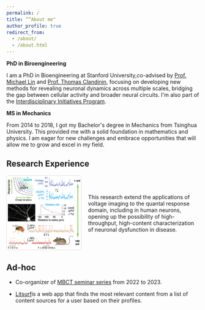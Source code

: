 ```yaml
---
permalink: /
title: “”About me"
author_profile: true
redirect_from: 
  - /about/
  - /about.html
---
```


**PhD in Biroengineering**

I am a PhD in Bioengineering at Stanford University,co-advised by [Prof. Michael Lin](https://linlab.stanford.edu/) and [Prof. Thomas Clandinin](https://flyvisionlab.weebly.com/), focusing on developing new methods for revealing neuronal dynamics across multiple scales, bridging the gap between cellular activity and broader neural circuits. I'm also part of the [Interdisciplinary Initiatives Program](https://biox.stanford.edu/research/seed-grants/interdisciplinary-initiatives-program-seed-grant-decoding-dendritic-computation). 

**MS in Mechanics**

From 2014 to 2018, I got my Bachelor's degree in Mechanics from Tsinghua University. This provided me with a solid foundation in mathematics and physics. I am eager for new challenges and embrace opportunities that will allow me to grow and excel in my field.

## Research Experience

<div style="display: flex; align-items: center; margin-bottom: 20px;">
  <div style="flex: 1; margin-right: 20px;">
    <img src="/images/paper1.jpg" alt="Research Diagram" style="width: 100%; border: 1px solid #ddd; border-radius: 4px;" />
  </div>
  <div style="flex: 1.5;">
    <p>
      This research extend the applications of voltage imaging to the quantal response domain, including in human neurons, opening up the possibility of high-throughput, high-content characterization of neuronal dysfunction in disease.
    </p>
  </div>
</div>


## Ad-hoc 
- Co-organizer of [MBCT seminar series](https://neuroscience.stanford.edu/programs/community-building/seminar-series-wu-tsai-neuro/mind-brain-computation-and-technology-mbct-seminar-series) from 2022 to 2023.

- [Litsurf](https://github.com/AlexYkHao/litsurf_backend)is a web app that finds the most relevant content from a list of content sources for a user based on their profiles.

